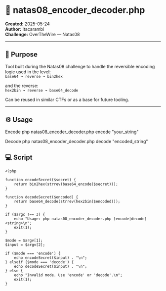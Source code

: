 # 🔐 natas08_encoder_decoder.php

**Created:** 2025-05-24  
**Author:** Itacarambi  
**Challenge:** OverTheWire — Natas08  

---

## 🎯 Purpose

Tool built during the Natas08 challenge to handle the reversible encoding logic used in the level:   
`base64 → reverse → bin2hex`

and the reverse:   
`hex2bin → reverse → base64_decode`

Can be reused in similar CTFs or as a base for future tooling.

---

## ⚙️ Usage

Encode
php natas08_encoder_decoder.php encode "your_string"

Decode
php natas08_encoder_decoder.php decode "encoded_string"


## 💻 Script
```
<?php

function encodeSecret($secret) {
    return bin2hex(strrev(base64_encode($secret)));
}

function decodeSecret($encoded) {
    return base64_decode(strrev(hex2bin($encoded)));
}

if ($argc !== 3) {
    echo "Usage: php natas08_encoder_decoder.php [encode|decode] <string>\n";
    exit(1);
}

$mode = $argv[1];
$input = $argv[2];

if ($mode === 'encode') {
    echo encodeSecret($input) . "\n";
} elseif ($mode === 'decode') {
    echo decodeSecret($input) . "\n";
} else {
    echo "Invalid mode. Use 'encode' or 'decode'.\n";
    exit(1);
}
```
